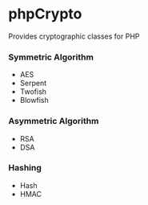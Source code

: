 
# phpCrypto
Provides cryptographic classes for PHP

### Symmetric Algorithm
- AES
- Serpent
- Twofish
- Blowfish

### Asymmetric Algorithm
- RSA
- DSA

### Hashing
- Hash
- HMAC
